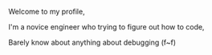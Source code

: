 Welcome to my profile,

I'm a novice engineer who trying to figure out how to code,

Barely know about anything about debugging (f~f)

